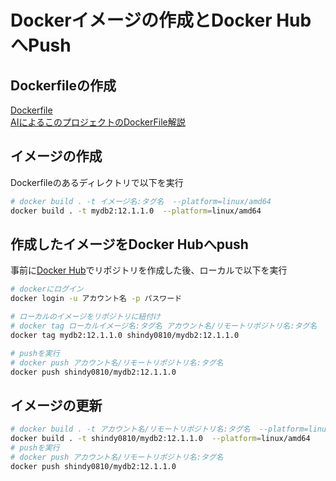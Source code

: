 # Dockerイメージの作成とDocker HubへPush

## Dockerfileの作成
[Dockerfile](Dockerfile)  
[AIによるこのプロジェクトのDockerFile解説](about_Dockerfile)

## イメージの作成
Dockerfileのあるディレクトリで以下を実行
```bash
# docker build . -t イメージ名:タグ名  --platform=linux/amd64
docker build . -t mydb2:12.1.1.0  --platform=linux/amd64
```

## 作成したイメージをDocker Hubへpush
事前に[Docker Hub](https://hub.docker.com/)でリポジトリを作成した後、ローカルで以下を実行
```bash
# dockerにログイン
docker login -u アカウント名 -p パスワード

# ローカルのイメージをリポジトリに紐付け
# docker tag ローカルイメージ名:タグ名 アカウント名/リモートリポジトリ名:タグ名
docker tag mydb2:12.1.1.0 shindy0810/mydb2:12.1.1.0

# pushを実行
# docker push アカウント名/リモートリポジトリ名:タグ名
docker push shindy0810/mydb2:12.1.1.0
```

## イメージの更新

```bash
# docker build . -t アカウント名/リモートリポジトリ名:タグ名  --platform=linux/amd64
docker build . -t shindy0810/mydb2:12.1.1.0  --platform=linux/amd64
# pushを実行
# docker push アカウント名/リモートリポジトリ名:タグ名
docker push shindy0810/mydb2:12.1.1.0
```